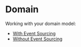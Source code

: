 # Domain

Working with your domain model:
- [With Event Sourcing](https://github.com/OpenCQRS/OpenCQRS/wiki/With-Event-Sourcing)
- [Without Event Sourcing](https://github.com/OpenCQRS/OpenCQRS/wiki/Without-Event-Sourcing)